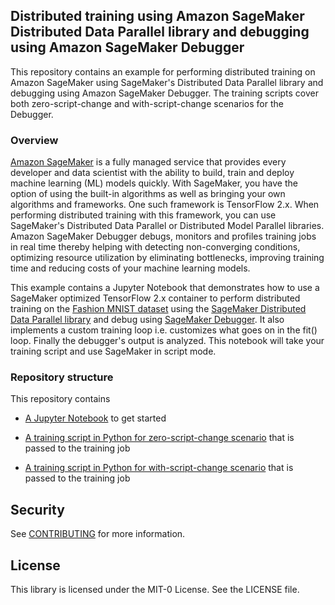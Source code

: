 ## Distributed training using Amazon SageMaker Distributed Data Parallel library and debugging using Amazon SageMaker Debugger

This repository contains an example for performing distributed training on Amazon SageMaker using SageMaker's Distributed Data Parallel library and debugging using Amazon SageMaker Debugger.  The training scripts cover both zero-script-change and with-script-change scenarios for the Debugger.

### Overview

[Amazon SageMaker](https://aws.amazon.com/sagemaker/) is a fully managed service that provides every developer and data scientist with the ability to build, train and deploy machine learning (ML) models quickly. With SageMaker, you have the option of using the built-in algorithms as well as bringing your own algorithms and frameworks. One such framework is TensorFlow 2.x. When performing distributed training with this framework, you can use SageMaker's Distributed Data Parallel or Distributed Model Parallel libraries. Amazon SageMaker Debugger debugs, monitors and profiles training jobs in real time thereby helping with detecting non-converging conditions, optimizing resource utilization by eliminating bottlenecks, improving training time and reducing costs of your machine learning models.

This example contains a Jupyter Notebook that demonstrates how to use a SageMaker optimized TensorFlow 2.x container to perform distributed training on the [Fashion MNIST dataset](https://github.com/zalandoresearch/fashion-mnist) using the [SageMaker Distributed Data Parallel library](https://docs.aws.amazon.com/sagemaker/latest/dg/data-parallel.html) and debug using [SageMaker Debugger](https://docs.aws.amazon.com/sagemaker/latest/dg/train-debugger.html). It also implements a custom training loop i.e. customizes what goes on in the fit() loop. Finally the debugger's output is analyzed. This notebook will take your training script and use SageMaker in script mode.

### Repository structure

This repository contains

* [A Jupyter Notebook](https://github.com/aws-samples/amazon-sagemaker-dist-data-parallel-with-debugger/blob/main/notebooks/tf2_fashion_mnist_custom_sdp_debugger.ipynb) to get started

* [A training script in Python for zero-script-change scenario](https://github.com/aws-samples/amazon-sagemaker-dist-data-parallel-with-debugger/blob/main/notebooks/scripts/train_tf2_fashion_mnist_custom_sdp.py) that is passed to the training job

* [A training script in Python for with-script-change scenario](https://github.com/aws-samples/amazon-sagemaker-dist-data-parallel-with-debugger/blob/main/notebooks/scripts/train_tf2_fashion_mnist_custom_sdp_debugger.py) that is passed to the training job

## Security

See [CONTRIBUTING](CONTRIBUTING.md#security-issue-notifications) for more information.

## License

This library is licensed under the MIT-0 License. See the LICENSE file.

